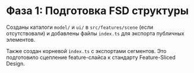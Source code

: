 # Фаза 1: Подготовка FSD структуры

Созданы каталоги `model/` и `ui/` в `src/features/scene` (если отсутствовали) и добавлены файлы `index.ts` для экспорта публичных элементов.

Также создан корневой `index.ts` с экспортами сегментов. Это подготовило сцепление feature-слайса к стандарту Feature-Sliced Design.

